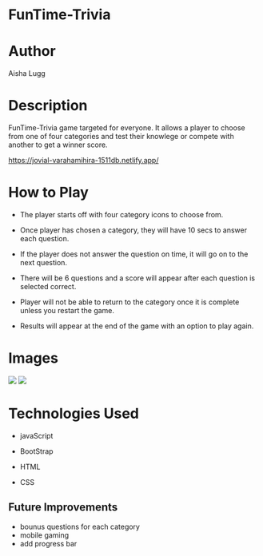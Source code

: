 # FunTime-Trivia

# Author

Aisha Lugg

# Description
FunTime-Trivia game targeted for everyone. It allows a player to choose from one of four categories and test their knowlege or compete with another to get a winner score.

https://jovial-varahamihira-1511db.netlify.app/

# How to Play

* The player starts off with four category icons to choose from.

* Once player has chosen a category, they will have 10 secs to answer each question. 

* If the player does not answer the question on time, it will go on to the next question.

* There will be 6 questions and a score will  appear after each question is selected correct.

* Player will not be able to return to the category once it is complete unless you restart the game. 

* Results will appear at the end of the game with an option to play again. 

# Images

![](https://i.imgur.com/sYq1I1f.png?2)
![](https://i.imgur.com/vv7AsAc.png?3)

# Technologies Used

* javaScript

* BootStrap

* HTML

* CSS

## Future Improvements

* bounus questions for each category
*  mobile gaming
* add progress bar




